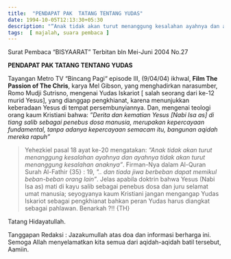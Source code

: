 ```yaml
---
title:  "PENDAPAT PAK  TATANG TENTANG YUDAS"
date: 1994-10-05T12:13:30+05:30
description: "“Anak tidak akan turut menanggung kesalahan ayahnya dan ayahnya tidak akan turut menanggung kesalahan anaknya”" 
tags:  [ majalah, suara pembaca ]
---
```


Surat Pembaca “BISYAARAT”
Terbitan bln Mei-Juni 2004 No.27

**PENDAPAT PAK  TATANG TENTANG YUDAS**

Tayangan Metro TV “Bincang Pagi“ episode III, (9/04/04) ikhwal, **Film The Passion of The  Chris**, karya Mel Gibson, yang menghadirkan narasumber, Romo Mudji Sutrisno, mengenai Yudas Iskariot [ salah seorang dari ke-12 murid Yesus], yang dianggap pengkhianat, karena menunjukkan keberadaan Yesus di tempat persembunyiannya.  Dan, mengenai teologi orang kaum Kristiani bahwa: *”Derita dan kematian Yesus [Nabi Isa as] di tiang  salib sebagai penebus dosa manusia, merupakan kepercayaan fundamental, tanpa adanya kepercayaan semacam itu, bangunan aqidah mereka rapuh”*

> Yehezkiel pasal 18 ayat ke-20 mengatakan: *“Anak tidak akan turut menanggung kesalahan ayahnya dan ayahnya tidak akan turut menanggung kesalahan anaknya”*. Firman-Nya dalam Al-Quran Surah  Al-Fathir {35} : 19, *".. dan tiada jiwa berbeban dapat memikul beban-beban orang lain”*.  Jelas apabila doktrin bahwa Yesus (Nabi Isa as) mati di kayu salib sebagai penebus dosa dan juru selamat umat manusia; seyogyanya kaum Kristiani jangan mengangap Yudas Iskariot sebagai pengkhianat  bahkan peran Yudas harus diangkat sebagai pahlawan.  Benarkah ?!! {TH}

Tatang Hidayatullah.

Tanggapan Redaksi : Jazakumullah atas doa dan informasi berharga ini. Semoga Allah menyelamatkan kita semua dari aqidah-aqidah batil tersebut, Aamiin.

